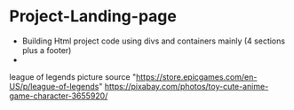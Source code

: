 # Project-Landing-page

 - Building Html project code using divs and containers mainly (4 sections plus a footer)
 -     
league of legends picture source "https://store.epicgames.com/en-US/p/league-of-legends"
https://pixabay.com/photos/toy-cute-anime-game-character-3655920/
